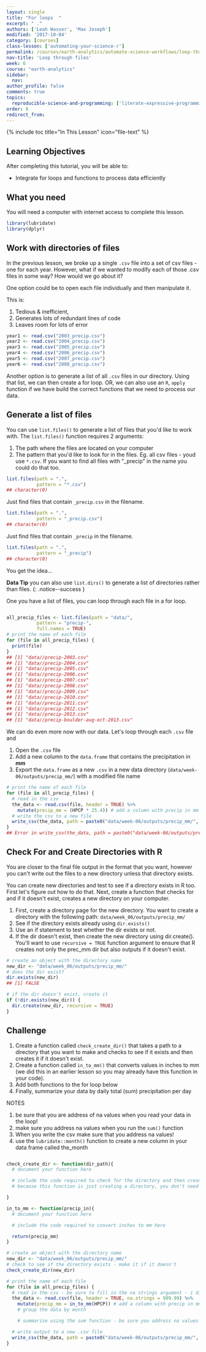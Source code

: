 ```yaml
---
layout: single
title: "For loops  "
excerpt: " ."
authors: ['Leah Wasser', 'Max Joseph']
modified: '2017-10-04'
category: [courses]
class-lesson: ['automating-your-science-r']
permalink: /courses/earth-analytics/automate-science-workflows/loop-through-a-set-of-files-r/
nav-title: 'Loop through files'
week: 6
course: "earth-analytics"
sidebar:
  nav:
author_profile: false
comments: true
topics:
  reproducible-science-and-programming: ['literate-expressive-programming', 'functions']
order: 6
redirect_from:
---
```


{% include toc title="In This Lesson" icon="file-text" %}

<div class='notice--success' markdown="1">

## <i class="fa fa-graduation-cap" aria-hidden="true"></i> Learning Objectives

After completing this tutorial, you will be able to:

* Integrate for loops and functions to process data efficiently

## <i class="fa fa-check-square-o fa-2" aria-hidden="true"></i> What you need

You will need a computer with internet access to complete this lesson.

</div>



```r
library(lubridate)
library(dplyr)
```

## Work with directories of files

In the previous lesson, we broke up a single `.csv` file into a set of csv files -
one for each year. However, what if we wanted to modify each of those .csv files
in some way? How would we go about it?

One option could be to open each file individually and then manipulate it.

This is:

1. Tedious & inefficient,
1. Generates lots of redundant lines of code
1. Leaves room for lots of error



```r
year1 <- read.csv("2003_precip.csv")
year2 <- read.csv("2004_precip.csv")
year3 <- read.csv("2005_precip.csv")
year4 <- read.csv("2006_precip.csv")
year5 <- read.csv("2007_precip.csv")
year6 <- read.csv("2008_precip.csv")

```

Another option is to generate a list of all `.csv` files in our directory. Using that
list, we can then create a for loop. OR, we can also use an `R`, `apply` function if
we have build the correct functions that we need to process our data.

## Generate a list of files

You can use `list.files()` to generate a list of files that you'd like to work
with. The `list.files()` function requires 2 arguments:

1. The path where the files are located on your computer
1. The pattern that you'd like to look for in the files. Eg. all csv files - youd use `*.csv`. If you want to find all files with "_precip" in the name you could do that too.


```r
list.files(path = ".",
           pattern = "*.csv")
## character(0)
```

Just find files that contain `_precip.csv` in the filename.


```r
list.files(path = ".",
           pattern = "_precip.csv")
## character(0)
```

Just find files that contain `_precip` in the filename.


```r
list.files(path = ".",
           pattern = "_precip")
## character(0)
```

You get the idea...


<i class="fa fa-star" aria-hidden="true"></i> **Data Tip** you can also use `list.dirs()` to generate a list of directories rather than files.
{: .notice--success }


One you have a list of files, you can loop through each file in a for loop.


```r

all_precip_files <- list.files(path = "data/",
           pattern = "precip-",
           full.names = TRUE)
# print the name of each file
for (file in all_precip_files) {
  print(file)
}
## [1] "data//precip-2003.csv"
## [1] "data//precip-2004.csv"
## [1] "data//precip-2005.csv"
## [1] "data//precip-2006.csv"
## [1] "data//precip-2007.csv"
## [1] "data//precip-2008.csv"
## [1] "data//precip-2009.csv"
## [1] "data//precip-2010.csv"
## [1] "data//precip-2011.csv"
## [1] "data//precip-2012.csv"
## [1] "data//precip-2013.csv"
## [1] "data//precip-boulder-aug-oct-2013.csv"
```

We can do even more now with our data. Let's loop through each `.csv` file and

1. Open the `.csv` file
1. Add a new column to the `data.frame` that contains the precipitation in **mm**
1. Export the `data.frame` as a new `.csv` in a new data directory (`data/week-06/outputs/precip_mm/`) with a modified file name


```r
# print the name of each file
for (file in all_precip_files) {
  # read in the csv
  the_data <- read.csv(file, header = TRUE) %>%
    mutate(precip_mm = (HPCP * 25.4)) # add a column with precip in mm
  # write the csv to a new file
  write_csv(the_data, path = paste0("data/week-06/outputs/precip_mm/", basename(file)))
}
## Error in write_csv(the_data, path = paste0("data/week-06/outputs/precip_mm/", : could not find function "write_csv"
```

## Check For and Create Directories with R

You are closer to the final file output in the format that you want, however
you can't write out the files to a new directory unless that directory exists.

You can create new directories and test to see if a directory exists in R too.
First let's figure out how to do that. Next, create a function that checks for and
if it doesn't exist, creates a new directory on your computer.

1. First, create a directory page for the new directory. You want to create a directory
with the following path: `data/week_06/outputs/precip_mm/`
2. See if the directory exists already using `dir.exists()`
3. Use an if statement to test whether the dir exists or not.
4. If the dir doesn't exist, then create the new directory using dir.create(). You'll want to use `recursive = TRUE` function argument to ensure that R creates not only the prec_mm dir but also outputs if it doesn't exist.





```r
# create an object with the directory name
new_dir <- "data/week_06/outputs/precip_mm/"
# does the dir exist?
dir.exists(new_dir)
## [1] FALSE

# if the dir doesn't exist, create it
if (!dir.exists(new_dir)) {
  dir.create(new_dir, recursive = TRUE)
}
```


<div class="notice--warning" markdown="1">

## <i class="fa fa-pencil-square-o" aria-hidden="true"></i> Challenge

1. Create a function called `check_create_dir()` that takes a path to a directory that you want to make and checks to see if it exists and then creates it if it doesn't exist.
2. Create a function called `in_to_mm()` that converts values in inches to mm (we did this in an earlier lesson so you may already have this function in your code).
2. Add both functions to the for loop below
3. Finally, summarize your data by daily total (sum) precipitation per day

NOTES

1. be sure that you are address of na values when you read your data in the loop!
2. make sure you address na values when you run the `sum()` function
3. When you write the csv make sure that you address na values!
4. use the `lubridate::month()` function to create a new column in your data frame called the_month

```r

check_create_dir <- function(dir_path){
  # document your function here

  # include the code required to check for the directory and then create it here
  # because this function is just creating a directory, you don't need to return anything!

}

in_to_mm <- function(precip_in){
  # document your function here

  # include the code required to convert inches to mm here

  return(precip_mm)
}

# create an object with the directory name
new_dir <- "data/week_06/outputs/precip_mm/"
# check to see if the directory exists - make it if it doesn't
check_create_dir(new_dir)

# print the name of each file
for (file in all_precip_files) {
  # read in the csv - be sure to fill in the na strings argument - i didn't do that below
  the_data <- read.csv(file, header = TRUE, na.strings = 999.99) %>%
    mutate(precip_mm = in_to_mm(HPCP)) # add a column with precip in mm and a column with just the month using the month() function
    # group the data by month

    # summarise using the sum function - be sure you address na values when you sum! we discussed this during week 1

  # write output to a new .csv file
  write_csv(the_data, path = paste0("data/week-06/outputs/precip_mm/", basename(file)))
}
```

</div>


